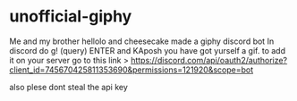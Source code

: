 # unofficial-giphy
Me and my brother hellolo and cheesecake made a giphy discord bot In discord do g! (query) ENTER and KAposh you have got yurself a gif. to add it on your server go to this link > https://discord.com/api/oauth2/authorize?client_id=745670425811353690&permissions=121920&scope=bot


also plese dont steal the api key
